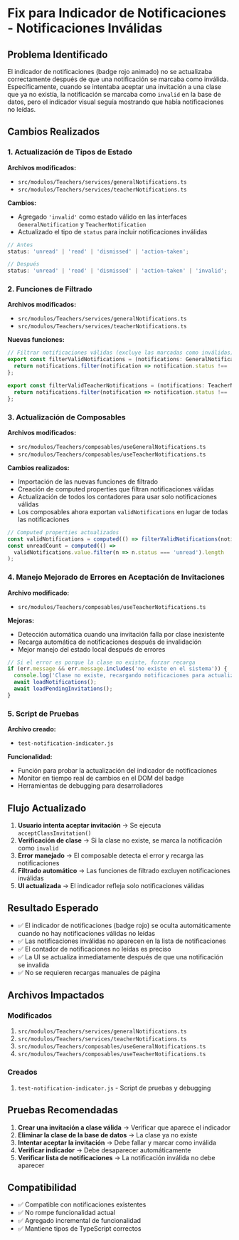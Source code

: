 # Fix para Indicador de Notificaciones - Notificaciones Inválidas

## Problema Identificado
El indicador de notificaciones (badge rojo animado) no se actualizaba correctamente después de que una notificación se marcaba como inválida. Específicamente, cuando se intentaba aceptar una invitación a una clase que ya no existía, la notificación se marcaba como `invalid` en la base de datos, pero el indicador visual seguía mostrando que había notificaciones no leídas.

## Cambios Realizados

### 1. Actualización de Tipos de Estado
**Archivos modificados:**
- `src/modulos/Teachers/services/generalNotifications.ts`
- `src/modulos/Teachers/services/teacherNotifications.ts`

**Cambios:**
- Agregado `'invalid'` como estado válido en las interfaces `GeneralNotification` y `TeacherNotification`
- Actualizado el tipo de `status` para incluir notificaciones inválidas

```typescript
// Antes
status: 'unread' | 'read' | 'dismissed' | 'action-taken';

// Después  
status: 'unread' | 'read' | 'dismissed' | 'action-taken' | 'invalid';
```

### 2. Funciones de Filtrado
**Archivos modificados:**
- `src/modulos/Teachers/services/generalNotifications.ts`
- `src/modulos/Teachers/services/teacherNotifications.ts`

**Nuevas funciones:**
```typescript
// Filtrar notificaciones válidas (excluye las marcadas como inválidas)
export const filterValidNotifications = (notifications: GeneralNotification[]): GeneralNotification[] => {
  return notifications.filter(notification => notification.status !== 'invalid');
};

export const filterValidTeacherNotifications = (notifications: TeacherNotification[]): TeacherNotification[] => {
  return notifications.filter(notification => notification.status !== 'invalid');
};
```

### 3. Actualización de Composables
**Archivos modificados:**
- `src/modulos/Teachers/composables/useGeneralNotifications.ts`
- `src/modulos/Teachers/composables/useTeacherNotifications.ts`

**Cambios realizados:**
- Importación de las nuevas funciones de filtrado
- Creación de computed properties que filtran notificaciones válidas
- Actualización de todos los contadores para usar solo notificaciones válidas
- Los composables ahora exportan `validNotifications` en lugar de todas las notificaciones

```typescript
// Computed properties actualizados
const validNotifications = computed(() => filterValidNotifications(notifications.value));
const unreadCount = computed(() => 
  validNotifications.value.filter(n => n.status === 'unread').length
);
```

### 4. Manejo Mejorado de Errores en Aceptación de Invitaciones
**Archivo modificado:**
- `src/modulos/Teachers/composables/useTeacherNotifications.ts`

**Mejoras:**
- Detección automática cuando una invitación falla por clase inexistente
- Recarga automática de notificaciones después de invalidación
- Mejor manejo del estado local después de errores

```typescript
// Si el error es porque la clase no existe, forzar recarga
if (err.message && err.message.includes('no existe en el sistema')) {
  console.log('Clase no existe, recargando notificaciones para actualizar UI...');
  await loadNotifications();
  await loadPendingInvitations();
}
```

### 5. Script de Pruebas
**Archivo creado:**
- `test-notification-indicator.js`

**Funcionalidad:**
- Función para probar la actualización del indicador de notificaciones
- Monitor en tiempo real de cambios en el DOM del badge
- Herramientas de debugging para desarrolladores

## Flujo Actualizado

1. **Usuario intenta aceptar invitación** → Se ejecuta `acceptClassInvitation()`
2. **Verificación de clase** → Si la clase no existe, se marca la notificación como `invalid`
3. **Error manejado** → El composable detecta el error y recarga las notificaciones
4. **Filtrado automático** → Las funciones de filtrado excluyen notificaciones inválidas
5. **UI actualizada** → El indicador refleja solo notificaciones válidas

## Resultado Esperado

- ✅ El indicador de notificaciones (badge rojo) se oculta automáticamente cuando no hay notificaciones válidas no leídas
- ✅ Las notificaciones inválidas no aparecen en la lista de notificaciones
- ✅ El contador de notificaciones no leídas es preciso
- ✅ La UI se actualiza inmediatamente después de que una notificación se invalida
- ✅ No se requieren recargas manuales de página

## Archivos Impactados

### Modificados
1. `src/modulos/Teachers/services/generalNotifications.ts`
2. `src/modulos/Teachers/services/teacherNotifications.ts`
3. `src/modulos/Teachers/composables/useGeneralNotifications.ts`
4. `src/modulos/Teachers/composables/useTeacherNotifications.ts`

### Creados
1. `test-notification-indicator.js` - Script de pruebas y debugging

## Pruebas Recomendadas

1. **Crear una invitación a clase válida** → Verificar que aparece el indicador
2. **Eliminar la clase de la base de datos** → La clase ya no existe
3. **Intentar aceptar la invitación** → Debe fallar y marcar como inválida
4. **Verificar indicador** → Debe desaparecer automáticamente
5. **Verificar lista de notificaciones** → La notificación inválida no debe aparecer

## Compatibilidad

- ✅ Compatible con notificaciones existentes
- ✅ No rompe funcionalidad actual
- ✅ Agregado incremental de funcionalidad
- ✅ Mantiene tipos de TypeScript correctos
